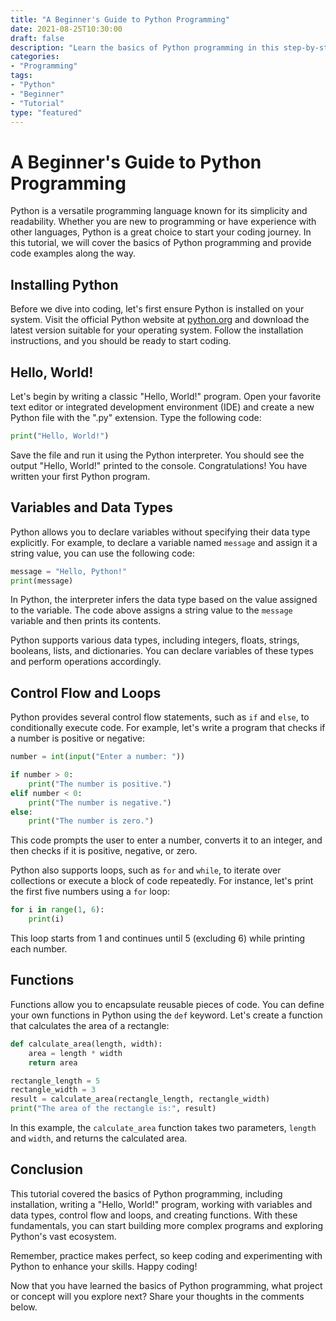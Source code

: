 ```yaml
--- 
title: "A Beginner's Guide to Python Programming"
date: 2021-08-25T10:30:00
draft: false
description: "Learn the basics of Python programming in this step-by-step tutorial."
categories: 
- "Programming"
tags: 
- "Python"
- "Beginner"
- "Tutorial"
type: "featured"
--- 
```


# A Beginner's Guide to Python Programming

Python is a versatile programming language known for its simplicity and readability. Whether you are new to programming or have experience with other languages, Python is a great choice to start your coding journey. In this tutorial, we will cover the basics of Python programming and provide code examples along the way.

## Installing Python

Before we dive into coding, let's first ensure Python is installed on your system. Visit the official Python website at [python.org](https://www.python.org/) and download the latest version suitable for your operating system. Follow the installation instructions, and you should be ready to start coding.

## Hello, World!

Let's begin by writing a classic "Hello, World!" program. Open your favorite text editor or integrated development environment (IDE) and create a new Python file with the ".py" extension. Type the following code:

```python
print("Hello, World!")
```

Save the file and run it using the Python interpreter. You should see the output "Hello, World!" printed to the console. Congratulations! You have written your first Python program.

## Variables and Data Types

Python allows you to declare variables without specifying their data type explicitly. For example, to declare a variable named `message` and assign it a string value, you can use the following code:

```python
message = "Hello, Python!"
print(message)
```

In Python, the interpreter infers the data type based on the value assigned to the variable. The code above assigns a string value to the `message` variable and then prints its contents.

Python supports various data types, including integers, floats, strings, booleans, lists, and dictionaries. You can declare variables of these types and perform operations accordingly.

## Control Flow and Loops

Python provides several control flow statements, such as `if` and `else`, to conditionally execute code. For example, let's write a program that checks if a number is positive or negative:

```python
number = int(input("Enter a number: "))

if number > 0:
    print("The number is positive.")
elif number < 0:
    print("The number is negative.")
else:
    print("The number is zero.")
```

This code prompts the user to enter a number, converts it to an integer, and then checks if it is positive, negative, or zero.

Python also supports loops, such as `for` and `while`, to iterate over collections or execute a block of code repeatedly. For instance, let's print the first five numbers using a `for` loop:

```python
for i in range(1, 6):
    print(i)
```

This loop starts from 1 and continues until 5 (excluding 6) while printing each number.

## Functions

Functions allow you to encapsulate reusable pieces of code. You can define your own functions in Python using the `def` keyword. Let's create a function that calculates the area of a rectangle:

```python
def calculate_area(length, width):
    area = length * width
    return area

rectangle_length = 5
rectangle_width = 3
result = calculate_area(rectangle_length, rectangle_width)
print("The area of the rectangle is:", result)
```

In this example, the `calculate_area` function takes two parameters, `length` and `width`, and returns the calculated area.

## Conclusion

This tutorial covered the basics of Python programming, including installation, writing a "Hello, World!" program, working with variables and data types, control flow and loops, and creating functions. With these fundamentals, you can start building more complex programs and exploring Python's vast ecosystem.

Remember, practice makes perfect, so keep coding and experimenting with Python to enhance your skills. Happy coding!

Now that you have learned the basics of Python programming, what project or concept will you explore next? Share your thoughts in the comments below.
